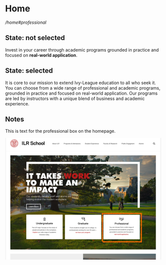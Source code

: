 # Home

_/home\#professional_

## State: not selected

Invest in your career through academic programs grounded in practice and focused on **real-world application**.

## State: selected

It is core to our mission to extend Ivy-League education to all who seek it. You can choose from a wide range of professional and academic programs, grounded in practice and focused on real-world application. Our programs are led by instructors with a unique blend of business and academic experience.

## Notes

This is text for the professional box on the homepage.

![](../.gitbook/assets/home_box.png)

